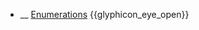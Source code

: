 * __ [Enumerations]({{baseUrl}}/uml/classDiagrams/enumerations) <trigger for="pop:classDiagrams-enumerations-preview">{{glyphicon_eye_open}}</trigger>

<popover id="pop:classDiagrams-enumerations-preview" title="{{glyphicon_eye_open}} Enumerations" placement="right">
  <div slot="content">
    <include src=".\preview.md" />
  </div>
</popover>
